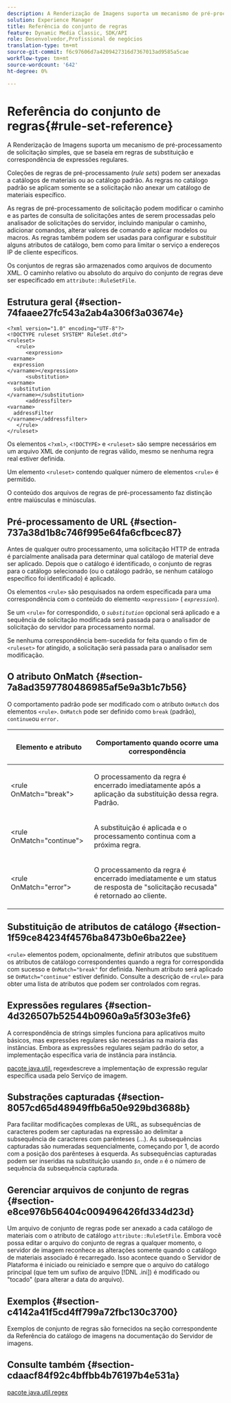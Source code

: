 ```yaml
---
description: A Renderização de Imagens suporta um mecanismo de pré-processamento de solicitação simples, que se baseia em regras de substituição e correspondência de expressões regulares.
solution: Experience Manager
title: Referência do conjunto de regras
feature: Dynamic Media Classic, SDK/API
role: Desenvolvedor,Profissional de negócios
translation-type: tm+mt
source-git-commit: f6c97606d7a4209427316d7367013ad9585a5cae
workflow-type: tm+mt
source-wordcount: '642'
ht-degree: 0%

---
```



# Referência do conjunto de regras{#rule-set-reference}

A Renderização de Imagens suporta um mecanismo de pré-processamento de solicitação simples, que se baseia em regras de substituição e correspondência de expressões regulares.

<!--<a id="section_F44601A65CE1451EAD0A449C66B773CC"></a>-->

Coleções de regras de pré-processamento (*rule sets*) podem ser anexadas a catálogos de materiais ou ao catálogo padrão. As regras no catálogo padrão se aplicam somente se a solicitação não anexar um catálogo de materiais específico.

As regras de pré-processamento de solicitação podem modificar o caminho e as partes de consulta de solicitações antes de serem processadas pelo analisador de solicitações do servidor, incluindo manipular o caminho, adicionar comandos, alterar valores de comando e aplicar modelos ou macros. As regras também podem ser usadas para configurar e substituir alguns atributos de catálogo, bem como para limitar o serviço a endereços IP de cliente específicos.

Os conjuntos de regras são armazenados como arquivos de documento XML. O caminho relativo ou absoluto do arquivo do conjunto de regras deve ser especificado em `attribute::RuleSetFile`.

## Estrutura geral {#section-74faaee27fc543a2ab4a306f3a03674e}

```
<?xml version="1.0" encoding="UTF-8"?>
<!DOCTYPE ruleset SYSTEM" RuleSet.dtd">
<ruleset>
   <rule>
      <expression>
<varname>
  expression
</varname></expression>
      <substitution>
<varname>
  substitution
</varname></substitution>
      <addressfilter>
<varname>
  addressFilter
</varname></addressfilter>
   </rule>
</ruleset>
```

Os elementos `<?xml>`, `<!DOCTYPE>` e `<ruleset>` são sempre necessários em um arquivo XML de conjunto de regras válido, mesmo se nenhuma regra real estiver definida.

Um elemento `<ruleset>` contendo qualquer número de elementos `<rule>` é permitido.

O conteúdo dos arquivos de regras de pré-processamento faz distinção entre maiúsculas e minúsculas.

## Pré-processamento de URL {#section-737a38d1b8c746f995e64fa6cfbcec87}

Antes de qualquer outro processamento, uma solicitação HTTP de entrada é parcialmente analisada para determinar qual catálogo de material deve ser aplicado. Depois que o catálogo é identificado, o conjunto de regras para o catálogo selecionado (ou o catálogo padrão, se nenhum catálogo específico foi identificado) é aplicado.

Os elementos `<rule>` são pesquisados na ordem especificada para uma correspondência com o conteúdo do elemento `<expression>` ( *`expression`*).

Se um `<rule>` for correspondido, o *`substitution`* opcional será aplicado e a sequência de solicitação modificada será passada para o analisador de solicitação do servidor para processamento normal.

Se nenhuma correspondência bem-sucedida for feita quando o fim de `<ruleset>` for atingido, a solicitação será passada para o analisador sem modificação.

## O atributo OnMatch {#section-7a8ad3597780486985af5e9a3b1c7b56}

O comportamento padrão pode ser modificado com o atributo `OnMatch` dos elementos `<rule>`. `OnMatch` pode ser definido como  `break` (padrão),  `continue`ou  `error.`

<table id="table_4CABF55B33854A128D5F326B31C6C397"> 
 <thead> 
  <tr> 
   <th colname="col1" class="entry"> <p>Elemento e atributo </p> </th> 
   <th colname="col2" class="entry"> <p>Comportamento quando ocorre uma correspondência </p> </th> 
  </tr> 
 </thead>
 <tbody> 
  <tr> 
   <td colname="col1"> <p><span class="codeph"> &lt;rule OnMatch="break"&gt;</span> </p> </td> 
   <td colname="col2"> <p>O processamento da regra é encerrado imediatamente após a aplicação da substituição dessa regra. Padrão. </p> </td> 
  </tr> 
  <tr> 
   <td colname="col1"> <p><span class="codeph"> &lt;rule OnMatch="continue"&gt;</span> </p> </td> 
   <td colname="col2"> <p>A substituição é aplicada e o processamento continua com a próxima regra. </p> </td> 
  </tr> 
  <tr> 
   <td colname="col1"> <p><span class="codeph"> &lt;rule OnMatch="error"&gt;</span> </p> </td> 
   <td colname="col2"> <p>O processamento da regra é encerrado imediatamente e um status de resposta de "solicitação recusada" é retornado ao cliente. </p> </td> 
  </tr> 
 </tbody> 
</table>

## Substituição de atributos de catálogo {#section-1f59ce84234f4576ba8473b0e6ba22ee}

`<rule>` elementos podem, opcionalmente, definir atributos que substituem os atributos de catálogo correspondentes quando a regra for correspondida com sucesso e  `OnMatch="break"` for definida. Nenhum atributo será aplicado se `OnMatch="continue"` estiver definido. Consulte a descrição de `<rule>` para obter uma lista de atributos que podem ser controlados com regras.

## Expressões regulares {#section-4d326507b52544b0960a9a5f303e3fe6}

A correspondência de strings simples funciona para aplicativos muito básicos, mas expressões regulares são necessárias na maioria das instâncias. Embora as expressões regulares sejam padrão do setor, a implementação específica varia de instância para instância.

[pacote java.util.](https://www2.cs.duke.edu/csed/java/jdk1.4.2/docs/api/) regexdescreve a implementação de expressão regular específica usada pelo Serviço de imagem.

## Substrações capturadas {#section-8057cd65d48949ffb6a50e929bd3688b}

Para facilitar modificações complexas de URL, as subsequências de caracteres podem ser capturadas na expressão ao delimitar a subsequência de caracteres com parênteses (...). As subsequências capturadas são numeradas sequencialmente, começando por 1, de acordo com a posição dos parênteses à esquerda. As subsequências capturadas podem ser inseridas na substituição usando *`$n`*, onde *`n`* é o número de sequência da subsequência capturada.

## Gerenciar arquivos de conjunto de regras {#section-e8ce976b56404c009496426fd334d23d}

Um arquivo de conjunto de regras pode ser anexado a cada catálogo de materiais com o atributo de catálogo `attribute::RuleSetFile`. Embora você possa editar o arquivo do conjunto de regras a qualquer momento, o servidor de imagem reconhece as alterações somente quando o catálogo de materiais associado é recarregado. Isso acontece quando o Servidor de Plataforma é iniciado ou reiniciado e sempre que o arquivo do catálogo principal (que tem um sufixo de arquivo [!DNL .ini]) é modificado ou &quot;tocado&quot; (para alterar a data do arquivo).

## Exemplos {#section-c4142a41f5cd4ff799a72fbc130c3700}

Exemplos de conjunto de regras são fornecidos na seção correspondente da Referência do catálogo de imagens na documentação do Servidor de imagens.

## Consulte também {#section-cdaacf84f92c4bffbb4b76197b4e531a}

[pacote java.util.regex](https://www2.cs.duke.edu/csed/java/jdk1.4.2/docs/api/)
